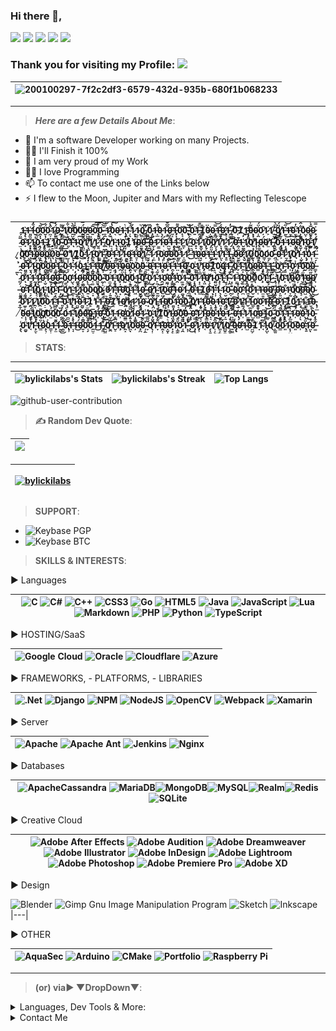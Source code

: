 ### Hi there 👋, 
<a href="https://dynamic-badges.maxalpha.repl.co/star?user=Jaysmito101&repo=dynamic-badges&id=5"><img src="https://dynamic-badges.maxalpha.repl.co/star?image=true"></a>
<a href="https://dynamic-badges.maxalpha.repl.co/star?user=Jaysmito101&repo=dynamic-badges&id=5"><img src="https://dynamic-badges.maxalpha.repl.co/star?image=true"></a>
<a href="https://dynamic-badges.maxalpha.repl.co/star?user=Jaysmito101&repo=dynamic-badges&id=5"><img src="https://dynamic-badges.maxalpha.repl.co/star?image=true"></a>
<a href="https://dynamic-badges.maxalpha.repl.co/star?user=Jaysmito101&repo=dynamic-badges&id=5"><img src="https://dynamic-badges.maxalpha.repl.co/star?image=true"></a>
<a href="https://dynamic-badges.maxalpha.repl.co/star?user=Jaysmito101&repo=dynamic-badges&id=5"><img src="https://dynamic-badges.maxalpha.repl.co/star?image=true"></a>
### Thank you for visiting my Profile: ![](https://komarev.com/ghpvc/?username=bylickilabs&color=grey&style=plastic)
|![200100297-7f2c2df3-6579-432d-935b-680f1b068233](https://user-images.githubusercontent.com/109308073/200102033-41038eb2-92fe-4ff3-b711-23bbae4cbdcb.gif)|
|---|
---
> ***Here are a few Details About Me***:
- 🔭 I'm a software Developer working on many Projects.
- 🕵️‍♀️ I'll Finish it 100%
- 🧸 I am very proud of my Work
- 🧑‍💻 I love Programming
- 📫 To contact me use one of the Links below
- ⚡ I flew to the Moon, Jupiter and Mars with my Reflecting Telescope
### 
|1̶̧̨͛1̶͈͑1̵̮́͒̉0̷̭̔̋͝ͅͅ0̵̮͓̈́0̴̪͕͙͒̀͠1̷̙͈̈́̇̐0̶̰͐͐ ̷̦̳̂̃̕1̸̙̩͑͋0̵̱̺̣̒̋̀0̸̣̃̇̍0̵̭̈́̿0̶̱̺̮̓0̷̱̅͠͠0̴̢̬̺̔͋͝0̴͓̈̀͝ ̶͍̯͐̈́1̷̧̮͐̕0̴͉̀̔͠0̶̮͐1̵̢̯͑͛1̴͎̖̈́̌1̷͍̘̀́1̴̝̚0̵̺̪̰́͝ ̸͚͇̰́̂͘0̴̧͈́̂1̶̞̲̾̐0̵̖̗̩̀1̵͙͖͒͆̌0̶͖̝̄1̵̡̣̩̂͌0̴̨͉͓̌0̵̢͝͝ ̴̛̯͗̽0̴̱͐͘1̶̭̞͖̎͆͊1̸͙͈̂͋̈0̶̩̬̍0̵̥͇̿͝1̶̛͖̱̣̌́0̷̢̛̠͔1̶̭͚̽̓͜ ̸̦̝̟̅0̵̜͝1̷̛̛̬1̵͓̠̓0̶͙̃̃͐ͅ0̷͎̯̇̈́0̷̦̑1̷̙͐1̸͉̎ ̵̬̣͇̆͆̀0̸̡̣̲́̈́͘1̶̰̽̋͜͝1̶̼̹͘̕0̴̼͆̓͜1̵̙͚̗͋̑͛0̷̺͕̉0̶̻͍̩̅̉̓0̷̥͐̿ ̷̫̅̈́͠0̶̟͊1̷̥͕͊̏̈1̵͇͈͇͐̇0̵̙͎̀͐̏1̶̡͈͛͗1̷̨͚̄̓͜1̸̻͖͉̅̋̿0̵͍̻̱͛̒̀ ̷̟͜͠͠0̴̛͈̍͘1̶̛̌ͅ1̴̪͑͠0̸̨̪̼͒̌̌1̸̹͓͖̓1̸̃̎͜1̷̮̱̾̓̚1̵͎͋ ̸̯̃͘0̸̪̚1̵̢͓̗͛1̵̲̙͗ͅ0̵̨͙̇̓1̷͈̉͒1̶̞͕̈̅͆0̴͈͚͎̾͌͝0̶͍̩̈́͜ ̶̢̰̂͝0̶̲̙̉ͅ1̷̫͚̄1̵͔͛́0̶̪̋́̈́1̶̗̖͔̉1̴̪͔͓̌1̷̳̩͗1̸͕̩̫̈́̔͘ ̴͖̌0̴̥̣͑1̷̦̑͌1̸̧̜̋͝0̵̩̋̂0̸̺̦̗̈́1̸̝̣̂̓͠1̷̛̭͈1̷̗̈͑ ̸͙̘̚0̶̭̘̰̒͊1̵̮̤̯͑̓͝1̸̯͌̓0̸̱͙̞͛͐̀1̵̢͚̙̏0̶̨̈́0̸̫̈1̶̱̎͝ ̸̩̦͍̿͝0̵̦̻̾̃̓͜1̶͙̞͍̾1̷̠͑͠0̶̨̮͎̈́0̸̥̮̩̌̐1̵̛͎͈̀0̵̼̬͋̀1̸̛̪̲̂́ ̷̨͓̄̀0̸̥͜͜͝0̵̛̤̲̞̋̉1̵͚͑͊̈́0̶͈̟͋̂0̴̢̩͖͋̒0̴̪͋0̸͉̄0̶̖͔̫͑͂ ̶̲̺͈͐̾̈0̸͙͝1̸̤̏1̷͈͉̊͆0̵͇̀̎̄1̷̡̉1̵̣̘͂͋0̸͚̰̾1̴̨̓̃͜ ̸̥̄̇0̶̦̐͛1̴̝͇͆1̷̙͍͌1̵̫̭̭̃̓̋0̶̟͉̤̌1̶͍̟͋̈́̐0̸̘͂̀1̸̯͍̿̉ ̴̦͎̆1̷͎̼́1̵̨̟͂0̴̧͕͐0̶̛̝̲͊̆0̵̼̲̩͋͠0̵̲̘̏1̷̜̪̯̀̎1̷͉̒̊ ̵͆̚͜1̵̮̓0̶̦̍̆̌0̶̙̈́1̶͇̩̓̈̈́1̵̼̟̾1̸̤̐͑ͅ1̶̥͍͋1̵̡͎̯̀̈ ̴̙̀̇̚0̶̮̰̏0̷̢̮̿̕1̸̘̰̤̋0̷͚͘0̷̧̣̮̃̍̓0̴̳̜̮̏0̴͚́0̷̗̊̀ ̶̨̲̉̇͐ͅ0̵̙̎̊̒1̷̼͕̓̾1̸̡̫͙̋0̸̟̿̆1̵̩̬̀1̵̨̡̼̔̓͠0̵̞̜̰̉̉̈́1̵̼̈́̂ ̴̭̉0̶̤͈͌1̷̫̈̾͝ͅ1̴̳̘͕̈́̇͌0̸̡̠̥̽̑͐0̷̭̬̯͋̔͝0̵͇͍̎̔0̶̹̳͎̂̔͝1̷͍̰̈́̆ ̷͙̬̋0̵͍̗̍̇̆1̴̜̇̉͠1̵́ͅ0̴̼͖̀͗͝1̴͔̮̳̇̒1̵͔̲͍̌̉͒1̶̜̥̣̈́̒̕0̸̬̩̓̚͠ ̸̛̎͑͜0̶̱̄̇0̵̟͕͂̈͝1̵̯̓̃͐0̶̞̝͓̚0̷̯̇̓̒0̷̲̍ͅ0̴̖͕̀͜0̶̠̯͈̃̍͋ ̶͖̈́0̶̠̼͙͊̓1̴͓̄1̶̯̥̾̍0̶̧̎́͠1̶̯̙̱̎1̶̤̔͒̽1̶͉͇̎0̸̳͇̄ͅ ̴̨̟̃0̴͍̞̾1̸̙̠͇̾͂͆1̴̡̫̙̈0̶͖̌́͝1̷͖͒͝0̴̨̍0̶̡͍̖́̕1̴̹͎̣̇̀͘ ̸͙̩̿̑̓0̵̗͋1̴̯̣͠1̸̋̋̎͜0̷̯͓̣̇̔̋0̶͇̊̇͌0̵̧̥̊͜1̶̤̈́1̵̛̻ ̵̱͗͜0̸̢̺̣̾1̴̗̈̕͠1̴̩͛̐0̷̩͚͔̓͐1̵̣̳̐̚̕0̴̬͠0̷̪͛0̶̳̟̇́ ̷̻̗̀̅̚0̷͋̈̕ͅ1̵͕͉̮̇̚1̶̰̣̖͗̑͊1̷͖̐0̶̜̬̐̈1̷͍́̒̃0̶̛̯̬̍͂0̷̲͊̿͊ ̴̮̞͚̀͋0̴̧̏͆̽0̵̺̖̕1̴̰͓́̓0̶̗̼̲̈́̂͠0̴̨̛̣͋̿0̷̘͚̄̆̐0̵͖͈̿̽̽0̷̰̹̠̏ ̴͉͆̕0̵̼̫̗̈́1̶̧̱̝̈́̈1̸̧̐0̸̰̉̈́̿0̸͉͉̈́̓̍0̵̜́1̴̫̋̿̇0̸͍̖̹̒ ̴̨̰̆0̷̣̾̐̽͜1̴̙̤̊̃1̴̭̫͗0̵̫̰̐0̶̧̛͖̬͋1̵̯̔̽0̷͚̾̓1̶̨̼̇̆ ̷̼̬̘̌̀̔0̵̞͓̭͝1̷͙̝̏̑̋1̶̟͖̎̕0̸͎̗̖̆̕1̴̝̚0̴̧͓͘͠͝1̵̡͋̇͌1̵͎̭̂̊ ̷͙̹̾͆͝ͅ1̶̼̰͆̚1̷̛͎͍̎0̸̥̯̇̽̂ͅ0̵͍͙͈̅̈́́0̷͉̌͒0̷̧̅̓1̵͖̒͋͝1̷̈́̋̈͜ ̴̢͔̥̀̅1̸̡͔̟̀0̴̩̄̿1̸͙̔̽0̶͕̝̥́͂̓0̸̬̬̦͗͝1̶̨̺̫̏̈́̕0̶̢̠̎̋̿ͅ0̸̩̎ ̶̤̰͖͐0̴̦͉͎̓͝1̵̠̗͌́́1̸̢͉͉͆̒0̷̻̻́̀̉1̵̡̥̮͑1̸̢̍́͠0̴͍̙̑̍͝1̵̹̄ ̵͙̃͜0̸̩̝́͒ͅ1̴̻̞̽1̷̢͌̌́1̵̖̤̭͋0̴̱͘0̵̠̟̀̈0̸̨̍̀0̴̺̀ ̸̦̌̕0̷̦̑1̵̢̤̩̂̀̕1̶̛͙̈̍0̷̠̎̕0̴̡̥̎͊1̶͖͋͝1̷̬̳̹̏͑̑0̶̮͑͜ ̶̻́͒̾0̸̻̯̦͆́1̴̱̰͐͝1̸͍̤͕̄0̴̇͐͜0̶̛̺̣̥͊̎1̶̣̞̀̔0̷̼̬͎͛͊1̴̠͖́ ̸͔̯̿͘0̶͗̀ͅ1̶̻̋1̸̨͎̓0̵̣̜̹͠1̵̦̦̒̆͌1̴̖́ͅ1̷̠̮̈́̌0̵̯̘̋ ̶̹͘0̴̧͉̘̍̊0̵̛̪͑̈́1̴͖̟̑͛0̷̮̐1̶̜͐͘1̶̤̽0̶̲̈́̌̾͜ͅ0̸̩̇ ̵̧̠̃ͅ0̶̙͈̐0̴̦͒1̵̞̰̓0̸͕̖͖́̾̋0̸̢̠̐͠0̶̛̺̈́͝0̸̖̿͊̈́0̴̣͐ ̴̥̲̜̋̉̚0̷̫̮̹͂͌1̷̘̌1̷̯͉̈1̸̭͛̓͌0̴̠̠̏0̷͎̀͆̾1̴̻̻͓̄̑1̶̣̑̃́ ̵͈͓͊̓̕0̴̨̟̈́͝1̸̧̟̇̕1̵̤̬̇̂̏0̶̰̬̀͑̈́1̷̙̫̪̚͝1̷͕́̕1̵̙͌̉̋1̵͓̗͋̈́͒ ̸̥̲̽͆͜0̶̣͙̞̔̄̄1̸̛͔͘1̶̲̃̈0̸̭̔͗̂1̶̘̹̉̔͛1̷̛̼1̷͓͉̥̍̌0̶̠͛ ̷͙̍̍0̸͙̪͑̌1̵̗͕́1̶̧̹̈́0̸̧͕̪̔0̴̼͈̣͐̈́1̴̟͉̯̓̃͑0̵͇͋0̴̼̏ ̸͙̟͂̄0̸̹̉1̶̛͙͈1̷̡̝̱͌͋̚0̶͉̑̽0̶̨̝̀̽̉1̶̤͙̥͋0̴̢̛̛̗1̸̩͠ ̶̼͖͍̄͠0̷͉̲͊1̸̫̇1̵̮͆͠1̵͇͕́0̴̭̫̽0̷̠͊̎1̶̢̄͘͝0̶̮̓̎͂ ̶͈̂͋̉0̷̢̝̫̌1̵̧̌͜1̷͇̈́͒͂0̷̞͔̚1̵͙̽͜ͅ1̴͚͒1̶̛̫͎̂͒0̵̢̹̲̀̌͝ ̸̣̇0̶̹̃0̶̮̦̈́̑1̸͈̣̣̏̾̈́0̴̲͌0̸̛̹̓͘0̷̫̈́͛0̸̘̫͖́0̴̛̗̗̀ ̴̦́̏0̵̼̺̬́̍1̴̹̖͊1̸̢̀̌0̶̠̯̳̉0̶̻͕͝0̵̢͎̅1̵̩̓́͌0̶̢̹͊̈́̕ ̷̘̼̔̑0̴̺͔̏͛͝1̵̨̭̃1̶̹͆0̷̳͇̓͑̈0̸͙̿̈́̈́1̴͎̼͇́̌́0̶̲̎͒̆1̷̫̾ ̵̛͇͈̬̍0̴̧̤͔͑1̸̧̹̤̓̐̿1̸̛͚͒̇0̸̙̃̊̀1̶̹̫̽͑ͅ0̷̘͘0̴̛̝̩̩̉0̶̝̪̱̏̓͝ ̶̧̧͛̈́͠0̴̛̗͗͘1̷̤͉̞̈́̾1̵̢̳͈̐̇0̶̟̘̋̊0̵̪̊̐1̵̤̭̔0̶̙͍̿̑1̷̟̹̈́͒̚ ̵̙̦͈̈́͒̄0̶̢̗͑́̕1̴͎̈́̈́̆1̷̤̱̯̀1̴̺̞̻̃̅0̴̻̒̊̽0̶̲̋1̴͚͎́͝0̴̰̳̹̈́̓̇ ̴̧̩̐̍́0̴̝̱͎͊̂1̴̡̡̦͂̄̊1̶̧̲̽̀͠1̷͎̈́̋͝0̶̜̖͗0̵̖̿͑͝1̴̣̃0̵̹̼̀̑ ̷̧̖̾0̵͚̬̈͐͗1̸̘̓̍̈́1̵̧̫̙̈́͋1̶̳͐̈́̓0̷̧͉̹́͗̓0̵͇̩͙̀͐1̶̧̫͒1̴̰̲́͘͜ ̷̯͍̓̂̋0̶̢̹̀́1̶͉̘̓̀͐1̶̈́͜0̴̱̞̑0̴͎̗͊͊͠0̷̯̤̠́͋̈́1̶́̔̓͜1̶̧͖͔͋̏ ̸͍̺͈̉͝0̸̛̼̭́͝1̵̬̠̎̿1̶̧̓̕0̸̯̝̀1̸̪̇̽̈́ͅ0̴̦͋̇0̶̧̪̎0̶̘̙͇̀͒̄ ̴̞̉0̸̖̩̝̂̎1̶̞̈̆1̵̛̭̦͓̐0̶̛͓̮̟͑͛0̷̟͓̆̽̈́͜1̴̩̳̤̔̈̐0̷̘̭̅͂̌1̵͓̹͗͐ ̶̧́̊͜0̷̧͙͔͊̿1̷̡͕̀͌͝1̵͔̓0̶̗̟̱͗1̸̠͎͊̑͜͠1̸͖͕͈̆̍1̸̻̬̼̃́0̸̹̭̭̾̊̚ ̵̱̤̼̄0̶̡̢̏̒͘0̶̦̆̕1̴̺͑͠0̶̤̺͔̀̀1̸̣̈́1̴̘̇͂1̵̡̺̙̉͒̂0̸̖́ ̷̙̳͈̅0̵͇̎̈́0̷͈̅̀̇1̴̨̹̬͌0̴͈͆0̶̹̏0̴̢͍̔̈͠1̴̤̈́ͅ0̶͚͋̀͑|
|---|
> **STATS**:
---
|![bylickilabs's Stats](https://github-readme-stats.vercel.app/api?username=bylickilabs&theme=vue-dark&show_icons=true&hide_border=true&count_private=true)|![bylickilabs's Streak](https://github-readme-streak-stats.herokuapp.com/?user=bylickilabs&theme=vue-dark&hide_border=true)|![Top Langs](https://github-readme-stats.vercel.app/api/top-langs/?username=bylickilabs&theme=vue-dark&langs_count=10)|
|---|---|---|

![github-user-contribution](https://user-images.githubusercontent.com/109308073/200136854-36889630-86c6-4fb8-b261-976b6ac08274.svg)

> **✍️ Random Dev Quote**:

|![](https://quotes-github-readme.vercel.app/api?type=horizontal&theme=dark)|
|---|

|<p align="left"><a href="https://github.com/ryo-ma/github-profile-trophy"><img src="https://github-profile-trophy.vercel.app/?username=bylickilabs" alt="bylickilabs" /></a></p>|
|---|

> **SUPPORT**:

- ![Keybase PGP](https://img.shields.io/keybase/pgp/bylickilabs?style=plastic)
- ![Keybase BTC](https://img.shields.io/keybase/btc/bylickilabs?style=plastic)

> **SKILLS & INTERESTS**:

► Languages

![C](https://img.shields.io/badge/c-%2300599C.svg?style=for-the-badge&logo=c&logoColor=white) ![C#](https://img.shields.io/badge/c%23-%23239120.svg?style=for-the-badge&logo=c-sharp&logoColor=white) ![C++](https://img.shields.io/badge/c++-%2300599C.svg?style=for-the-badge&logo=c%2B%2B&logoColor=white) ![CSS3](https://img.shields.io/badge/css3-%231572B6.svg?style=for-the-badge&logo=css3&logoColor=white) ![Go](https://img.shields.io/badge/go-%2300ADD8.svg?style=for-the-badge&logo=go&logoColor=white) ![HTML5](https://img.shields.io/badge/html5-%23E34F26.svg?style=for-the-badge&logo=html5&logoColor=white) ![Java](https://img.shields.io/badge/java-%23ED8B00.svg?style=for-the-badge&logo=java&logoColor=white) ![JavaScript](https://img.shields.io/badge/javascript-%23323330.svg?style=for-the-badge&logo=javascript&logoColor=%23F7DF1E) ![Lua](https://img.shields.io/badge/lua-%232C2D72.svg?style=for-the-badge&logo=lua&logoColor=white) ![Markdown](https://img.shields.io/badge/markdown-%23000000.svg?style=for-the-badge&logo=markdown&logoColor=white) ![PHP](https://img.shields.io/badge/php-%23777BB4.svg?style=for-the-badge&logo=php&logoColor=white) ![Python](https://img.shields.io/badge/python-3670A0?style=for-the-badge&logo=python&logoColor=ffdd54) ![TypeScript](https://img.shields.io/badge/typescript-%23007ACC.svg?style=for-the-badge&logo=typescript&logoColor=white)|
|---|


► HOSTING/SaaS

![Google Cloud](https://img.shields.io/badge/Google%20Cloud-%234285F4.svg?style=for-the-badge&logo=google-cloud&logoColor=white) ![Oracle](https://img.shields.io/badge/Oracle-F80000?style=for-the-badge&logo=oracle&logoColor=white) ![Cloudflare](https://img.shields.io/badge/Cloudflare-F38020?style=for-the-badge&logo=Cloudflare&logoColor=white) ![Azure](https://img.shields.io/badge/azure-%230072C6.svg?style=for-the-badge&logo=azure-devops&logoColor=white)|
|---|


► FRAMEWORKS, - PLATFORMS, - LIBRARIES

![.Net](https://img.shields.io/badge/.NET-5C2D91?style=for-the-badge&logo=.net&logoColor=white) ![Django](https://img.shields.io/badge/django-%23092E20.svg?style=for-the-badge&logo=django&logoColor=white) ![NPM](https://img.shields.io/badge/NPM-%23000000.svg?style=for-the-badge&logo=npm&logoColor=white) ![NodeJS](https://img.shields.io/badge/node.js-6DA55F?style=for-the-badge&logo=node.js&logoColor=white) ![OpenCV](https://img.shields.io/badge/opencv-%23white.svg?style=for-the-badge&logo=opencv&logoColor=white) ![Webpack](https://img.shields.io/badge/webpack-%238DD6F9.svg?style=for-the-badge&logo=webpack&logoColor=black) ![Xamarin](https://img.shields.io/badge/Xamarin-3199DC?style=for-the-badge&logo=xamarin&logoColor=white)|
|---|


► Server

![Apache](https://img.shields.io/badge/apache-%23D42029.svg?style=for-the-badge&logo=apache&logoColor=white) ![Apache Ant](https://img.shields.io/badge/Apache%20Ant-A81C7D?style=for-the-badge&logo=Apache%20Ant&logoColor=white) ![Jenkins](https://img.shields.io/badge/jenkins-%232C5263.svg?style=for-the-badge&logo=jenkins&logoColor=white) ![Nginx](https://img.shields.io/badge/nginx-%23009639.svg?style=for-the-badge&logo=nginx&logoColor=white)|
|---|


► Databases

![ApacheCassandra](https://img.shields.io/badge/cassandra-%231287B1.svg?style=for-the-badge&logo=apache-cassandra&logoColor=white) ![MariaDB](https://img.shields.io/badge/MariaDB-003545?style=for-the-badge&logo=mariadb&logoColor=white)![MongoDB](https://img.shields.io/badge/MongoDB-%234ea94b.svg?style=for-the-badge&logo=mongodb&logoColor=white)![MySQL](https://img.shields.io/badge/mysql-%2300f.svg?style=for-the-badge&logo=mysql&logoColor=white)![Realm](https://img.shields.io/badge/Realm-39477F?style=for-the-badge&logo=realm&logoColor=white)![Redis](https://img.shields.io/badge/redis-%23DD0031.svg?style=for-the-badge&logo=redis&logoColor=white)![SQLite](https://img.shields.io/badge/sqlite-%2307405e.svg?style=for-the-badge&logo=sqlite&logoColor=white)|
|---|


► Creative Cloud

![Adobe After Effects](https://img.shields.io/badge/Adobe%20After%20Effects-9999FF.svg?style=for-the-badge&logo=Adobe%20After%20Effects&logoColor=white) ![Adobe Audition](https://img.shields.io/badge/Adobe%20Audition-9999FF.svg?style=for-the-badge&logo=Adobe%20Audition&logoColor=white) ![Adobe Dreamweaver](https://img.shields.io/badge/Adobe%20Dreamweaver-FF61F6.svg?style=for-the-badge&logo=Adobe%20Dreamweaver&logoColor=white) ![Adobe Illustrator](https://img.shields.io/badge/adobeillustrator-%23FF9A00.svg?style=for-the-badge&logo=adobeillustrator&logoColor=white) ![Adobe InDesign](https://img.shields.io/badge/Adobe%20InDesign-49021F?style=for-the-badge&logo=adobeindesign&logoColor=white) ![Adobe Lightroom](https://img.shields.io/badge/Adobe%20Lightroom-31A8FF.svg?style=for-the-badge&logo=Adobe%20Lightroom&logoColor=white) ![Adobe Photoshop](https://img.shields.io/badge/adobephotoshop-%2331A8FF.svg?style=for-the-badge&logo=adobephotoshop&logoColor=white) ![Adobe Premiere Pro](https://img.shields.io/badge/Adobe%20Premiere%20Pro-9999FF.svg?style=for-the-badge&logo=Adobe%20Premiere%20Pro&logoColor=white) ![Adobe XD](https://img.shields.io/badge/Adobe%20XD-470137?style=for-the-badge&logo=Adobe%20XD&logoColor=#FF61F6)|
|---|


► Design

![Blender](https://img.shields.io/badge/blender-%23F5792A.svg?style=for-the-badge&logo=blender&logoColor=white) ![Gimp Gnu Image Manipulation Program](https://img.shields.io/badge/Gimp-657D8B?style=for-the-badge&logo=gimp&logoColor=FFFFFF) ![Sketch](https://img.shields.io/badge/Sketch-FFB387?style=for-the-badge&logo=sketch&logoColor=black) ![Inkscape](https://img.shields.io/badge/Inkscape-e0e0e0?style=for-the-badge&logo=inkscape&logoColor=080A13)
|---|


► OTHER

![AquaSec](https://img.shields.io/badge/aqua-%231904DA.svg?style=for-the-badge&logo=aqua&logoColor=#0018A8) ![Arduino](https://img.shields.io/badge/-Arduino-00979D?style=for-the-badge&logo=Arduino&logoColor=white) ![CMake](https://img.shields.io/badge/CMake-%23008FBA.svg?style=for-the-badge&logo=cmake&logoColor=white) ![Portfolio](https://img.shields.io/badge/Portfolio-%23000000.svg?style=for-the-badge&logo=firefox&logoColor=#FF7139) ![Raspberry Pi](https://img.shields.io/badge/-RaspberryPi-C51A4A?style=for-the-badge&logo=Raspberry-Pi)|
|---|
---
> **(or) via► ▼DropDown▼**:

<details>
<summary>Languages, Dev Tools & More:</summary>
<ul><li>
<details>
<summary>Languages</summary>
<a href="https://www.cprogramming.com/" target="_blank" rel="noreferrer"> <img src="https://raw.githubusercontent.com/devicons/devicon/master/icons/c/c-original.svg" alt="c" width="40" height="40"/> </a> <a href="https://www.w3schools.com/cpp/" target="_blank" rel="noreferrer"> <img src="https://raw.githubusercontent.com/devicons/devicon/master/icons/cplusplus/cplusplus-original.svg" alt="cplusplus" width="40" height="40"/> </a> <a href="https://www.w3schools.com/cs/" target="_blank" rel="noreferrer"> <img src="https://raw.githubusercontent.com/devicons/devicon/master/icons/csharp/csharp-original.svg" alt="csharp" width="40" height="40"/> </a> <a href="https://www.php.net" target="_blank" rel="noreferrer"> <img src="https://raw.githubusercontent.com/devicons/devicon/master/icons/php/php-original.svg" alt="php" width="40" height="40"/> </a> <a href="https://www.java.com" target="_blank" rel="noreferrer"> <img src="https://raw.githubusercontent.com/devicons/devicon/master/icons/java/java-original.svg" alt="java" width="40" height="40"/> </a> <a href="https://www.python.org" target="_blank" rel="noreferrer"> <img src="https://raw.githubusercontent.com/devicons/devicon/master/icons/python/python-original.svg" alt="python" width="40" height="40"/> </a> <a href="https://www.rust-lang.org" target="_blank" rel="noreferrer"> <img src="https://raw.githubusercontent.com/devicons/devicon/master/icons/rust/rust-plain.svg" alt="rust" width="40" height="40"/> </a> <a href="https://www.perl.org/" target="_blank" rel="noreferrer"> <img src="https://api.iconify.design/logos-perl.svg" alt="perl" width="40" height="40"/> </a> <a href="https://developer.apple.com/library/archive/documentation/Cocoa/Conceptual/ProgrammingWithObjectiveC/Introduction/Introduction.html" target="_blank" rel="noreferrer"> <img src="https://www.vectorlogo.zone/logos/apple_objectivec/apple_objectivec-icon.svg" alt="objectivec" width="40" height="40"/> </a> <a href="https://golang.org" target="_blank" rel="noreferrer"> <img src="https://raw.githubusercontent.com/devicons/devicon/master/icons/go/go-original.svg" alt="go" width="40" height="40"/> </a> <a href="https://developer.mozilla.org/en-US/docs/Web/JavaScript" target="_blank" rel="noreferrer"> <img src="https://raw.githubusercontent.com/devicons/devicon/master/icons/javascript/javascript-original.svg" alt="javascript" width="40" height="40"/> </a> <a href="https://www.typescriptlang.org/" target="_blank" rel="noreferrer"> <img src="https://raw.githubusercontent.com/devicons/devicon/master/icons/typescript/typescript-original.svg" alt="typescript" width="40" height="40"/> </a>
</details></li>
<li> 
<details>
<summary>Frontend Development</summary>
<a href="https://www.w3schools.com/css/" target="_blank" rel="noreferrer"> <img src="https://raw.githubusercontent.com/devicons/devicon/master/icons/css3/css3-original-wordmark.svg" alt="css3" width="40" height="40"/> </a> <a href="https://reactjs.org/" target="_blank" rel="noreferrer"> <img src="https://raw.githubusercontent.com/devicons/devicon/master/icons/react/react-original-wordmark.svg" alt="react" width="40" height="40"/> </a> <a href="https://backbonejs.org" target="_blank" rel="noreferrer"> <img src="https://raw.githubusercontent.com/devicons/devicon/master/icons/backbonejs/backbonejs-original-wordmark.svg" alt="backbonejs" width="40" height="40"/> </a> <a href="https://www.w3.org/html/" target="_blank" rel="noreferrer"> <img src="https://raw.githubusercontent.com/devicons/devicon/master/icons/html5/html5-original-wordmark.svg" alt="html5" width="40" height="40"/> </a> <a href="https://www.wxwidgets.org/" target="_blank" rel="noreferrer"> <img src="https://upload.wikimedia.org/wikipedia/commons/b/bb/WxWidgets.svg" alt="wx_widgets" width="40" height="40"/> </a> <a href="https://www.gtk.org/" target="_blank" rel="noreferrer"> <img src="https://upload.wikimedia.org/wikipedia/commons/7/71/GTK_logo.svg" alt="gtk" width="40" height="40"/> </a>
</details></li>
<li>  
<details>
<summary>Backend Development</summary>
<a href="https://expressjs.com" target="_blank" rel="noreferrer"> <img src="https://raw.githubusercontent.com/devicons/devicon/master/icons/express/express-original-wordmark.svg" alt="express" width="40" height="40"/> </a> <a href="https://nodejs.org" target="_blank" rel="noreferrer"> <img src="https://raw.githubusercontent.com/devicons/devicon/master/icons/nodejs/nodejs-original-wordmark.svg" alt="nodejs" width="40" height="40"/> </a> <a href="https://www.nginx.com" target="_blank" rel="noreferrer"> <img src="https://raw.githubusercontent.com/devicons/devicon/master/icons/nginx/nginx-original.svg" alt="nginx" width="40" height="40"/> </a> <a href="https://kafka.apache.org/" target="_blank" rel="noreferrer"> <img src="https://www.vectorlogo.zone/logos/apache_kafka/apache_kafka-icon.svg" alt="kafka" width="40" height="40"/> </a> <a href="https://graphql.org" target="_blank" rel="noreferrer"> <img src="https://www.vectorlogo.zone/logos/graphql/graphql-icon.svg" alt="graphql" width="40" height="40"/> </a> <a href="https://lucene.apache.org/solr/" target="_blank" rel="noreferrer"> <img src="https://www.vectorlogo.zone/logos/apache_solr/apache_solr-icon.svg" alt="solr" width="40" height="40"/> </a> <a href="https://openresty.org/" target="_blank" rel="noreferrer"> <img src="https://openresty.org/images/logo.png" alt="openresty" width="40" height="40"/> <a href="https://nestjs.com/" target="_blank" rel="noreferrer"> <img src="https://raw.githubusercontent.com/devicons/devicon/master/icons/nestjs/nestjs-plain.svg" alt="nestjs" width="40" height="40"/> </a>
</details></li>
<li>  
<details>
<summary>Mobile Development</summary>
<a href="https://developer.android.com" target="_blank" rel="noreferrer"> <img src="https://raw.githubusercontent.com/devicons/devicon/master/icons/android/android-original-wordmark.svg" alt="android" width="40" height="40"/> </a> <a href="https://dotnet.microsoft.com/apps/xamarin" target="_blank" rel="noreferrer"> <img src="https://raw.githubusercontent.com/detain/svg-logos/780f25886640cef088af994181646db2f6b1a3f8/svg/xamarin.svg" alt="xamarin" width="40" height="40"/> </a> <a href="https://reactnative.dev/" target="_blank" rel="noreferrer"> <img src="https://reactnative.dev/img/header_logo.svg" alt="reactnative" width="40" height="40"/> </a>
</details></li>
<li>
<details>
<summary>Database</summary>
<a href="https://www.oracle.com/" target="_blank" rel="noreferrer"> <img src="https://raw.githubusercontent.com/devicons/devicon/master/icons/oracle/oracle-original.svg" alt="oracle" width="40" height="40"/> </a> <a href="https://www.mysql.com/" target="_blank" rel="noreferrer"> <img src="https://raw.githubusercontent.com/devicons/devicon/master/icons/mysql/mysql-original-wordmark.svg" alt="mysql" width="40" height="40"/> </a> <a href="https://www.microsoft.com/en-us/sql-server" target="_blank" rel="noreferrer"> <img src="https://www.svgrepo.com/show/303229/microsoft-sql-server-logo.svg" alt="mssql" width="40" height="40"/> </a> <a href="https://www.mongodb.com/" target="_blank" rel="noreferrer"> <img src="https://raw.githubusercontent.com/devicons/devicon/master/icons/mongodb/mongodb-original-wordmark.svg" alt="mongodb" width="40" height="40"/> </a> <a href="https://www.postgresql.org" target="_blank" rel="noreferrer"> <img src="https://raw.githubusercontent.com/devicons/devicon/master/icons/postgresql/postgresql-original-wordmark.svg" alt="postgresql" width="40" height="40"/> </a> <a href="https://cassandra.apache.org/" target="_blank" rel="noreferrer"> <img src="https://www.vectorlogo.zone/logos/apache_cassandra/apache_cassandra-icon.svg" alt="cassandra" width="40" height="40"/> </a> <a href="https://mariadb.org/" target="_blank" rel="noreferrer"> <img src="https://www.vectorlogo.zone/logos/mariadb/mariadb-icon.svg" alt="mariadb" width="40" height="40"/> </a> <a href="https://hive.apache.org/" target="_blank" rel="noreferrer"> <img src="https://www.vectorlogo.zone/logos/apache_hive/apache_hive-icon.svg" alt="hive" width="40" height="40"/> </a> <a href="https://redis.io" target="_blank" rel="noreferrer"> <img src="https://raw.githubusercontent.com/devicons/devicon/master/icons/redis/redis-original-wordmark.svg" alt="redis" width="40" height="40"/> </a> </a> <a href="https://www.sqlite.org/" target="_blank" rel="noreferrer"> <img src="https://www.vectorlogo.zone/logos/sqlite/sqlite-icon.svg" alt="sqlite" width="40" height="40"/> <a href="https://realm.io/" target="_blank" rel="noreferrer"> <img src="https://raw.githubusercontent.com/bestofjs/bestofjs-webui/8665e8c267a0215f3159df28b33c365198101df5/public/logos/realm.svg" alt="realm" width="40" height="40"/> </a>
</details></li>
<li>
<details>
<summary>Framework</summary>
<a href="https://dotnet.microsoft.com/" target="_blank" rel="noreferrer"> <img src="https://raw.githubusercontent.com/devicons/devicon/master/icons/dot-net/dot-net-original-wordmark.svg" alt="dotnet" width="40" height="40"/> </a> <a href="https://www.electronjs.org" target="_blank" rel="noreferrer"> <img src="https://raw.githubusercontent.com/devicons/devicon/master/icons/electron/electron-original.svg" alt="electron" width="40" height="40"/> </a> <a href="https://quasar.dev/" target="_blank" rel="noreferrer"> <img src="https://cdn.quasar.dev/logo/svg/quasar-logo.svg" alt="quasar" width="40" height="40"/> </a>
</details></li>
<li> 
<details>
<summary>Software</summary>
<a href="https://www.blender.org/" target="_blank" rel="noreferrer"> <img src="https://download.blender.org/branding/community/blender_community_badge_white.svg" alt="blender" width="40" height="40"/> </a> <a href="https://www.mathworks.com/" target="_blank" rel="noreferrer"> <img src="https://upload.wikimedia.org/wikipedia/commons/2/21/Matlab_Logo.png" alt="matlab" width="40" height="40"/> </a> <a href="https://www.sketch.com/" target="_blank" rel="noreferrer"> <img src="https://www.vectorlogo.zone/logos/sketchapp/sketchapp-icon.svg" alt="sketch" width="40" height="40"/> </a> <a href="https://www.framer.com/" target="_blank" rel="noreferrer"> <img src="https://www.vectorlogo.zone/logos/framer/framer-icon.svg" alt="framer" width="40" height="40"/> </a><a href="https://www.figma.com/" target="_blank" rel="noreferrer"> <img src="https://www.vectorlogo.zone/logos/figma/figma-icon.svg" alt="figma" width="40" height="40"/> </a> <a href="https://www.invisionapp.com/" target="_blank" rel="noreferrer"> <img src="https://www.vectorlogo.zone/logos/invisionapp/invisionapp-icon.svg" alt="invision" width="40" height="40"/> </a> <a href="https://www.adobe.com/in/products/illustrator.html" target="_blank" rel="noreferrer"> <img src="https://www.vectorlogo.zone/logos/adobe_illustrator/adobe_illustrator-icon.svg" alt="illustrator" width="40" height="40"/> </a> <a href="https://www.adobe.com/products/xd.html" target="_blank" rel="noreferrer"> <img src="https://cdn.worldvectorlogo.com/logos/adobe-xd.svg" alt="xd" width="40" height="40"/> </a> <a href="https://www.photoshop.com/en" target="_blank" rel="noreferrer"> <img src="https://raw.githubusercontent.com/devicons/devicon/master/icons/photoshop/photoshop-line.svg" alt="photoshop" width="40" height="40"/> </a>
</details></li>
<li> 
<details>
<summary>Game Engines</summary>
<a href="https://unity.com/" target="_blank" rel="noreferrer"> <img src="https://www.vectorlogo.zone/logos/unity3d/unity3d-icon.svg" alt="unity" width="40" height="40"/> </a> <a href="https://unrealengine.com/" target="_blank" rel="noreferrer"> <img src="https://raw.githubusercontent.com/kenangundogan/fontisto/036b7eca71aab1bef8e6a0518f7329f13ed62f6b/icons/svg/brand/unreal-engine.svg" alt="unreal" width="40" height="40"/> </a>
</details></li>
<li> 
<details>
<summary>OTHER</summary>
<a href="https://www.linux.org/" target="_blank" rel="noreferrer"> <img src="https://raw.githubusercontent.com/devicons/devicon/master/icons/linux/linux-original.svg" alt="linux" width="40" height="40"/> </a> <a href="https://git-scm.com/" target="_blank" rel="noreferrer"> <img src="https://www.vectorlogo.zone/logos/git-scm/git-scm-icon.svg" alt="git" width="40" height="40"/> </a> <a href="https://www.arduino.cc/" target="_blank" rel="noreferrer"> <img src="https://cdn.worldvectorlogo.com/logos/arduino-1.svg" alt="arduino" width="40" height="40"/> </a>
</details></li></ul>
</details>

<details>
<summary>Contact Me</summary>
<ul><li>
<details>
<summary>Keybase</summary>
© https://keybase.io/bylickilabs
</details></li>
<li> 
<details>
<summary>Github</summary>
© https://github.com/bylickilabs
</details></li>
<li>  
<details>
<summary>Twitter</summary>
© https://twitter.com/DonDada_1703
</details></li>
<li>  
<details>
<summary>Twitch</summary>
© https://www.twitch.tv/dondada1703
</details></li>
<li>
<details>
<summary>TikTok</summary>
© https://www.tiktok.com/@dodada_1703
</details></li>
<li>
<details>
<summary>soundcloud</summary>
© https://soundcloud.com/don-dada-1703
</details></li>
<li> 
<details>
<summary>Instagram</summary>
© https://www.instagram.com/Dondada_1703/
</details></li>
<li> 
<details>
<summary>Telegram</summary>
© https://t.me/Bylickilabs  
</details></li></ul>
<!-- Proudly created with GPRM ( https://gprm.itsvg.in ) -->
<!--
**bylickilabs/bylickilabs** is a ✨ _special_ ✨ repository because its `README.md` (this file) appears on your GitHub profile.
Here are some ideas to get you started:
-->
